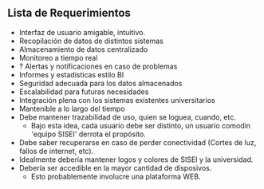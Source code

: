 ## Lista de Requerimientos

- Interfaz de usuario amigable, intuitivo.
- Recopilación de datos de distintos sistemas
- Almacenamiento de datos centralizado
- Monitoreo a tiempo real
- ? Alertas y notificaciones en caso de problemas
- Informes y estadísticas estilo BI
- Seguridad adecuada para los datos almacenados
- Escalabilidad para futuras necesidades
- Integración plena con los sistemas existentes universitarios
- Mantenible a lo largo del tiempo
- Debe mantener trazabilidad de uso, quien se loguea, cuando, etc.
  - Bajo esta idea, cada usuario debe ser distinto, un usuario comodin 'equipo SISEI' derrota el propósito.
- Debe saber recuperarse en caso de perder conectividad (Cortes de luz, fallos de internet, etc).
- Idealmente debería mantener logos y colores de SISEI y la universidad.
- Debería ser accedible en la mayor cantidad de disposivos.
  - Esto probablemente involucre una plataforma WEB.
